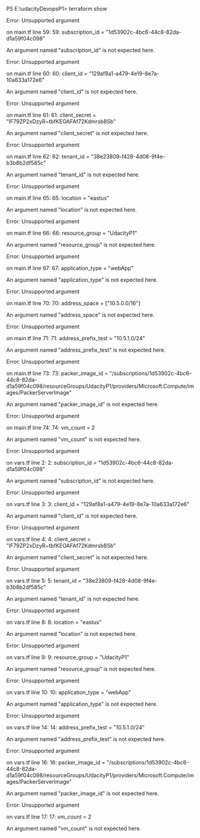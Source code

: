 PS E:\udacityDevopsP1> terraform show

Error: Unsupported argument

  on main.tf line 59:
  59: subscription_id = "1d53902c-4bc6-44c8-82da-d1a59f04c098"

An argument named "subscription_id" is not expected here.


Error: Unsupported argument

  on main.tf line 60:
  60: client_id = "129af8a1-a479-4e19-8e7a-10a633a172e6"

An argument named "client_id" is not expected here.


Error: Unsupported argument

  on main.tf line 61:
  61: client_secret = "IF79ZP2xDzyR~tbfKEOAFAf72Kdmrsb8Sb"

An argument named "client_secret" is not expected here.


Error: Unsupported argument

  on main.tf line 62:
  62: tenant_id = "38e23809-f428-4d08-9f4e-b3b8b2df585c"

An argument named "tenant_id" is not expected here.


Error: Unsupported argument

  on main.tf line 65:
  65: location = "eastus"

An argument named "location" is not expected here.


Error: Unsupported argument

  on main.tf line 66:
  66: resource_group = "UdacityP1"

An argument named "resource_group" is not expected here.


Error: Unsupported argument

  on main.tf line 67:
  67: application_type = "webApp"

An argument named "application_type" is not expected here.


Error: Unsupported argument

  on main.tf line 70:
  70: address_space = ["10.5.0.0/16"]

An argument named "address_space" is not expected here.


Error: Unsupported argument

  on main.tf line 71:
  71: address_prefix_test = "10.5.1.0/24"

An argument named "address_prefix_test" is not expected here.


Error: Unsupported argument

  on main.tf line 73:
  73: packer_image_id =  "/subscriptions/1d53902c-4bc6-44c8-82da-d1a59f04c098/resourceGroups/UdacityP1/providers/Microsoft.Compute/images/PackerServerImage"

An argument named "packer_image_id" is not expected here.


Error: Unsupported argument

  on main.tf line 74:
  74: vm_count = 2

An argument named "vm_count" is not expected here.


Error: Unsupported argument

  on vars.tf line 2:
   2: subscription_id = "1d53902c-4bc6-44c8-82da-d1a59f04c098"

An argument named "subscription_id" is not expected here.


Error: Unsupported argument

  on vars.tf line 3:
   3: client_id = "129af8a1-a479-4e19-8e7a-10a633a172e6"

An argument named "client_id" is not expected here.


Error: Unsupported argument

  on vars.tf line 4:
   4: client_secret = "IF79ZP2xDzyR~tbfKEOAFAf72Kdmrsb8Sb"

An argument named "client_secret" is not expected here.


Error: Unsupported argument

  on vars.tf line 5:
   5: tenant_id = "38e23809-f428-4d08-9f4e-b3b8b2df585c"

An argument named "tenant_id" is not expected here.


Error: Unsupported argument

  on vars.tf line 8:
   8: location = "eastus"

An argument named "location" is not expected here.


Error: Unsupported argument

  on vars.tf line 9:
   9: resource_group = "UdacityP1"

An argument named "resource_group" is not expected here.


Error: Unsupported argument

  on vars.tf line 10:
  10: application_type = "webApp"

An argument named "application_type" is not expected here.


Error: Unsupported argument

  on vars.tf line 14:
  14: address_prefix_test = "10.5.1.0/24"

An argument named "address_prefix_test" is not expected here.


Error: Unsupported argument

  on vars.tf line 16:
  16: packer_image_id =  "/subscriptions/1d53902c-4bc6-44c8-82da-d1a59f04c098/resourceGroups/UdacityP1/providers/Microsoft.Compute/images/PackerServerImage"

An argument named "packer_image_id" is not expected here.


Error: Unsupported argument

  on vars.tf line 17:
  17: vm_count = 2

An argument named "vm_count" is not expected here.

